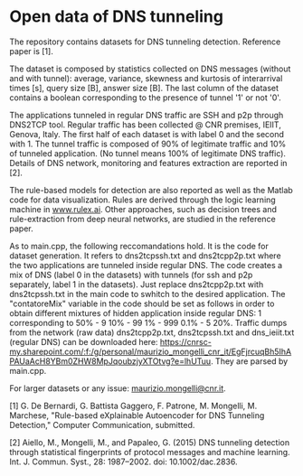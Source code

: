 # Open data of DNS tunneling

The repository contains datasets for DNS tunneling detection. Reference paper is [1]. 

The dataset is composed by statistics collected on DNS messages (without and with tunnel): average, variance, skewness and kurtosis of interarrival times [s], query size [B], answer size [B]. The last column of the dataset contains a boolean corresponding to the presence of tunnel '1' or not '0'. 

The applications tunneled in regular DNS traffic are SSH and p2p through DNS2TCP tool. Regular traffic has been collected @ CNR premises, IEIIT, Genova, Italy. The first half of each dataset is with label 0 and the second with 1. The tunnel traffic is composed of 90% of legitimate traffic and 10% of tunneled application. (No tunnel means 100% of legitimate DNS traffic). Details of DNS network, monitoring and features extraction are reported in [2].

The rule-based models for detection are also reported as well as the Matlab code for data visualization. Rules are derived through the logic learning machine in www.rulex.ai. Other approaches, such as decision trees and rule-extraction from deep neural networks, are studied in the reference paper.

As to main.cpp, the following reccomandations hold. It is the code for dataset generation. It refers to dns2tcpssh.txt and dns2tcpp2p.txt where the two applications are tunneled inside regular DNS. The code creates a mix of DNS (label 0 in the datasets) with tunnels (for ssh and p2p separately, label 1 in the datasets). Just replace dns2tcpp2p.txt with dns2tcpssh.txt in the main code to swhitch to the desired application. The "contatoreMix" variable in the code should be set as follows in order to obtain different mixtures of hidden application inside regular DNS: 1 corresponding to 50% - 9 10% - 99 1% - 999 0.1% - 5 20%. Traffic dumps from the network (raw data) dns2tcpp2p.txt, dns2tcpssh.txt and dns_ieiit.txt (regular DNS) can be downloaded here: 
https://cnrsc-my.sharepoint.com/:f:/g/personal/maurizio_mongelli_cnr_it/EgFjrcuqBh5IhAPAUaAcH8YBm0ZHW8MpJqoubzjyXTOtvg?e=lhUTuu. 
They are parsed by main.cpp.

For larger datasets or any issue: maurizio.mongelli@cnr.it.

[1] G. De Bernardi, G. Battista Gaggero, F. Patrone, M. Mongelli, M. Marchese, "Rule-based eXplainable Autoencoder for DNS Tunneling Detection," Computer Communication, submitted.

[2] Aiello, M., Mongelli, M., and Papaleo, G. (2015) DNS tunneling detection through statistical fingerprints of protocol messages and machine learning. Int. J. Commun. Syst., 28: 1987–2002. doi: 10.1002/dac.2836.
